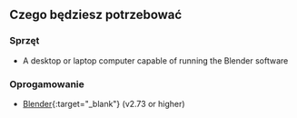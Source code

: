 ## Czego będziesz potrzebować

### Sprzęt

+ A desktop or laptop computer capable of running the Blender software

### Oprogamowanie

+ [Blender](https://www.blender.org/download/){:target="_blank"} (v2.73 or higher)